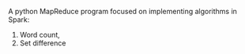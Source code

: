 A python MapReduce program focused on implementing algorithms in Spark:
1. Word count, 
2. Set difference
